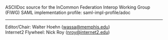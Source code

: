 ASCIIDoc source for the InCommon Federation Interop Working Group (FIWG) SAML implementation profile: saml-impl-profile/adoc  

-------
  
Editor/Chair: Walter Hoehn (wassa@memphis.edu)  
Internet2 Flywheel: Nick Roy (nroy@internet2.edu)  
